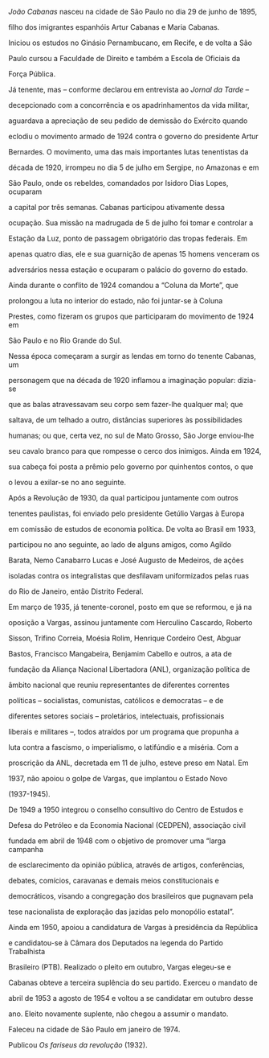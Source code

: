 

*João Cabanas* nasceu na cidade de São Paulo no dia 29 de junho de 1895,

filho dos imigrantes espanhóis Artur Cabanas e Maria Cabanas.



Iniciou os estudos no Ginásio Pernambucano, em Recife, e de volta a São

Paulo cursou a Faculdade de Direito e também a Escola de Oficiais da

Força Pública.



Já tenente, mas – conforme declarou em entrevista ao *Jornal da Tarde* –

decepcionado com a concorrência e os apadrinhamentos da vida militar,

aguardava a apreciação de seu pedido de demissão do Exército quando

eclodiu o movimento armado de 1924 contra o governo do presidente Artur

Bernardes. O movimento, uma das mais importantes lutas tenentistas da

década de 1920, irrompeu no dia 5 de julho em Sergipe, no Amazonas e em

São Paulo, onde os rebeldes, comandados por Isidoro Dias Lopes, ocuparam

a capital por três semanas. Cabanas participou ativamente dessa

ocupação. Sua missão na madrugada de 5 de julho foi tomar e controlar a

Estação da Luz, ponto de passagem obrigatório das tropas federais. Em

apenas quatro dias, ele e sua guarnição de apenas 15 homens venceram os

adversários nessa estação e ocuparam o palácio do governo do estado.

Ainda durante o conflito de 1924 comandou a “Coluna da Morte”, que

prolongou a luta no interior do estado, não foi juntar-se à Coluna

Prestes, como fizeram os grupos que participaram do movimento de 1924 em

São Paulo e no Rio Grande do Sul.



Nessa época começaram a surgir as lendas em torno do tenente Cabanas, um

personagem que na década de 1920 inflamou a imaginação popular: dizia-se

que as balas atravessavam seu corpo sem fazer-lhe qualquer mal; que

saltava, de um telhado a outro, distâncias superiores às possibilidades

humanas; ou que, certa vez, no sul de Mato Grosso, São Jorge enviou-lhe

seu cavalo branco para que rompesse o cerco dos inimigos. Ainda em 1924,

sua cabeça foi posta a prêmio pelo governo por quinhentos contos, o que

o levou a exilar-se no ano seguinte.



Após a Revolução de 1930, da qual participou juntamente com outros

tenentes paulistas, foi enviado pelo presidente Getúlio Vargas à Europa

em comissão de estudos de economia política. De volta ao Brasil em 1933,

participou no ano seguinte, ao lado de alguns amigos, como Agildo

Barata, Nemo Canabarro Lucas e José Augusto de Medeiros, de ações

isoladas contra os integralistas que desfilavam uniformizados pelas ruas

do Rio de Janeiro, então Distrito Federal.



Em março de 1935, já tenente-coronel, posto em que se reformou, e já na

oposição a Vargas, assinou juntamente com Herculino Cascardo, Roberto

Sisson, Trifino Correia, Moésia Rolim, Henrique Cordeiro Oest, Abguar

Bastos, Francisco Mangabeira, Benjamim Cabello e outros, a ata de

fundação da Aliança Nacional Libertadora (ANL), organização política de

âmbito nacional que reuniu representantes de diferentes correntes

políticas – socialistas, comunistas, católicos e democratas – e de

diferentes setores sociais – proletários, intelectuais, profissionais

liberais e militares –, todos atraídos por um programa que propunha a

luta contra a fascismo, o imperialismo, o latifúndio e a miséria. Com a

proscrição da ANL, decretada em 11 de julho, esteve preso em Natal. Em

1937, não apoiou o golpe de Vargas, que implantou o Estado Novo

(1937-1945).



De 1949 a 1950 integrou o conselho consultivo do Centro de Estudos e

Defesa do Petróleo e da Economia Nacional (CEDPEN), associação civil

fundada em abril de 1948 com o objetivo de promover uma “larga campanha

de esclarecimento da opinião pública, através de artigos, conferências,

debates, comícios, caravanas e demais meios constitucionais e

democráticos, visando a congregação dos brasileiros que pugnavam pela

tese nacionalista de exploração das jazidas pelo monopólio estatal”.

Ainda em 1950, apoiou a candidatura de Vargas à presidência da República

e candidatou-se à Câmara dos Deputados na legenda do Partido Trabalhista

Brasileiro (PTB). Realizado o pleito em outubro, Vargas elegeu-se e

Cabanas obteve a terceira suplência do seu partido. Exerceu o mandato de

abril de 1953 a agosto de 1954 e voltou a se candidatar em outubro desse

ano. Eleito novamente suplente, não chegou a assumir o mandato.



Faleceu na cidade de São Paulo em janeiro de 1974.



Publicou *Os fariseus da revolução* (1932).




